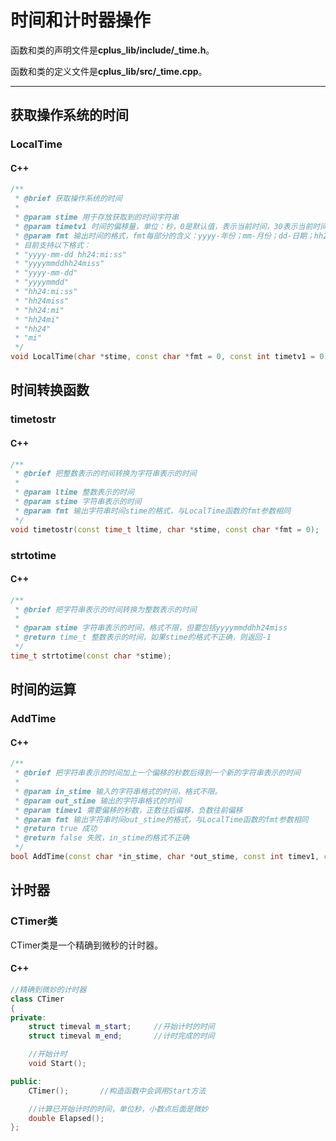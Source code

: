 # 时间和计时器操作

函数和类的声明文件是**cplus_lib/include/_time.h**。

函数和类的定义文件是**cplus_lib/src/_time.cpp**。

---

## 获取操作系统的时间 <!-- {docsify-ignore} -->

### LocalTime

<!-- tabs:start -->

#### **C++**

```cpp
/**
 * @brief 获取操作系统的时间
 * 
 * @param stime 用于存放获取到的时间字符串
 * @param timetv1 时间的偏移量，单位：秒，0是默认值，表示当前时间，30表示当前时间30秒之后的时间点，-30表示当前时间30秒之前的时间点。
 * @param fmt 输出时间的格式，fmt每部分的含义：yyyy-年份；mm-月份；dd-日期；hh24-小时；mi-分钟；ss-秒，默认是"yyyy-mm-dd hh24:mi:ss"，
 * 目前支持以下格式：
 * "yyyy-mm-dd hh24:mi:ss"
 * "yyyymmddhh24miss"
 * "yyyy-mm-dd"
 * "yyyymmdd"
 * "hh24:mi:ss"
 * "hh24miss"
 * "hh24:mi"
 * "hh24mi"
 * "hh24"
 * "mi"
 */
void LocalTime(char *stime, const char *fmt = 0, const int timetv1 = 0);
```

<!-- tabs:end -->

## 时间转换函数 <!-- {docsify-ignore} -->

### timetostr

<!-- tabs:start -->

#### **C++**

```cpp
/**
 * @brief 把整数表示的时间转换为字符串表示的时间
 * 
 * @param ltime 整数表示的时间
 * @param stime 字符串表示的时间
 * @param fmt 输出字符串时间stime的格式，与LocalTime函数的fmt参数相同
 */
void timetostr(const time_t ltime, char *stime, const char *fmt = 0);
```

<!-- tabs:end -->

### strtotime

<!-- tabs:start -->

#### **C++**

```cpp
/**
 * @brief 把字符串表示的时间转换为整数表示的时间
 * 
 * @param stime 字符串表示的时间，格式不限，但要包括yyyymmddhh24miss
 * @return time_t 整数表示的时间，如果stime的格式不正确，则返回-1
 */
time_t strtotime(const char *stime);
```

<!-- tabs:end -->

## 时间的运算 <!-- {docsify-ignore} -->

### AddTime

<!-- tabs:start -->

#### **C++**

```cpp
/**
 * @brief 把字符串表示的时间加上一个偏移的秒数后得到一个新的字符串表示的时间
 * 
 * @param in_stime 输入的字符串格式的时间，格式不限。
 * @param out_stime 输出的字符串格式的时间
 * @param timev1 需要偏移的秒数，正数往后偏移，负数往前偏移
 * @param fmt 输出字符串时间out_stime的格式，与LocalTime函数的fmt参数相同
 * @return true 成功
 * @return false 失败，in_stime的格式不正确
 */
bool AddTime(const char *in_stime, char *out_stime, const int timev1, const char *fmt = 0);
```

<!-- tabs:end -->

## 计时器 <!-- {docsify-ignore} -->

### CTimer类

CTimer类是一个精确到微秒的计时器。

<!-- tabs:start -->

#### **C++**

```cpp
//精确到微妙的计时器
class CTimer
{
private:
    struct timeval m_start;     //开始计时的时间
    struct timeval m_end;       //计时完成的时间

    //开始计时
    void Start();

public:
    CTimer();       //构造函数中会调用Start方法

    //计算已开始计时的时间，单位秒，小数点后面是微妙
    double Elapsed();
};
```

<!-- tabs:end -->


